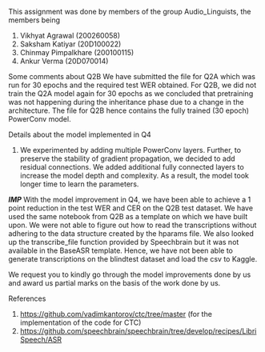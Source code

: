 This assignment was done by members of the group Audio_Linguists, the members being
1. Vikhyat Agrawal     (200260058) 
2. Saksham Katiyar     (20D100022) 
3. Chinmay Pimpalkhare (200100115) 
4. Ankur Verma         (20D070014) 

Some comments about Q2B
We have submitted the file for Q2A which was run for 30 epochs and the required test WER obtained. For Q2B, we did not train the Q2A 
model again for 30 epochs as we concluded that pretraining was not happening during the inheritance phase due to a change in the 
architecture. The file for Q2B hence contains the fully trained (30 epoch) PowerConv model. 

Details about the model implemented in Q4
1. We experimented by adding multiple PowerConv layers. Further, to preserve the stability of gradient propagation, we decided to 
add residual connections. We added additional fully connected layers to increase the model depth and complexity. As a result, the 
model took longer time to learn the parameters.
 
*****IMP*****
With the model improvement in Q4, we have been able to achieve a 1 point reduction in the test WER and CER on the
Q2B test dataset. 
We have used the same notebook from Q2B as a template on which we have built upon. We were not able to figure out how to
read the transcriptions without adhering to the data structure created by the hparams file. We also looked up the transcribe_file
function provided by Speechbrain but it was not available in the BaseASR template. Hence, we have not been able to generate 
transcriptions on the blindtest dataset and load the csv to Kaggle.

We request you to kindly go through the model improvements done by us and award us partial 
marks on the basis of the work done by us. 

References
1. https://github.com/vadimkantorov/ctc/tree/master (for the implementation of the code for CTC) 
2. https://github.com/speechbrain/speechbrain/tree/develop/recipes/LibriSpeech/ASR 
